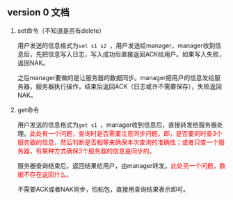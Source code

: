 ## version 0 文档

1. set命令（不知道是否有delete）

    用户发送的信息格式为`set s1 s2 `，用户发送给manager，manager收到信息后，先把信息写入日志，写入成功后直接返回ACK给用户。如果写入失败，返回NAK。

    之后manager要做的是让服务器的数据同步。manager把用户的信息发给服务器，服务器执行操作，结束后返回ACK（日志或许不需要保存），失败返回NAK。

2. get命令

    用户发送的信息格式为`get s1 `，manager收到信息后，直接转发给服务器处理。<font color="red">此处有一个问题，查询时是否需要注意同步问题。即，是否要同时查3个服务器的信息，然后判断是否相等来确保本次查询的准确性；或者只查一个服务器，有某种方式确保3个服务器的信息是同步的。</font>

    服务器查询结束后，返回结果给用户，由manager转发。<font color="red">此处另一个问题，数据不存在返回什么。</font>

    不需要ACK或者NAK同步，怕粘包，直接用查询结果表示即可。

